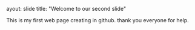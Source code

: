 ayout: slide
title: "Welcome to our second slide"

This is my first web page creating in github. 
thank you everyone for help.
